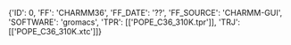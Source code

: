 {'ID': 0, 'FF': 'CHARMM36', 'FF_DATE': '??', 'FF_SOURCE': 'CHARMM-GUI', 'SOFTWARE': 'gromacs', 'TPR': [['POPE_C36_310K.tpr']], 'TRJ': [['POPE_C36_310K.xtc']]}